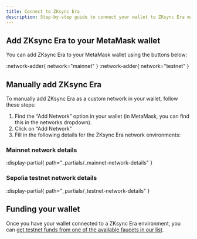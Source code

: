 ```yaml
---
title: Connect to ZKsync Era
description: Step-by-step guide to connect your wallet to ZKsync Era mainnet and testnet.
---
```


## Add ZKsync Era to your MetaMask wallet

You can add ZKsync Era to your MetaMask wallet using the buttons below:

:network-adder{ network="mainnet" }  :network-adder{ network="testnet" }

## Manually add ZKsync Era

To manually add ZKsync Era as a custom network in your wallet, follow these steps:

1. Find the “Add Network” option in your wallet (in MetaMask, you can find this in the networks dropdown).
1. Click on “Add Network"
1. Fill in the following details for the ZKsync Era network environments:

### Mainnet network details

:display-partial{ path="_partials/_mainnet-network-details" }

### Sepolia testnet network details

:display-partial{ path="_partials/_testnet-network-details" }

## Funding your wallet

Once you have your wallet connected to a ZKsync Era environment,
you can [get testnet funds from one of the available faucets in our list](/ecosystem/network-faucets).
